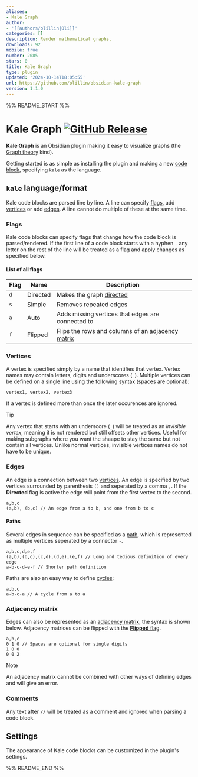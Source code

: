 ```yaml
---
aliases:
- Kale Graph
author:
- '[[authors/olillin|Oli]]'
categories: []
description: Render mathematical graphs.
downloads: 92
mobile: true
number: 2085
stars: 0
title: Kale Graph
type: plugin
updated: '2024-10-14T18:05:55'
url: https://github.com/olillin/obsidian-kale-graph
version: 1.1.0
---
```


%% README_START %%

# Kale Graph [![GitHub Release](https://img.shields.io/github/v/release/olillin/obsidian-kale-graph)](https://github.com/olillin/obsidian-kale-graph/releases)

**Kale Graph** is an Obsidian plugin making it easy to visualize graphs (the
[Graph theory](https://en.wikipedia.org/wiki/Graph_theory) kind).

Getting started is as simple as installing the plugin and making a new [code
block](https://help.obsidian.md/Editing+and+formatting/Basic+formatting+syntax#Code+blocks),
specifying `kale` as the language.

## `kale` language/format

Kale code blocks are parsed line by line. A line can specify [flags](#flags),
add [vertices](#vertices) or add [edges](#edges). A line cannot do multiple of
these at the same time.

### Flags

Kale code blocks can specify flags that change how the code block is
parsed/rendered. If the first line of a code block starts with a hyphen `-` any
letter on the rest of the line will be treated as a flag and apply changes as
specified below.

#### List of all flags

| Flag | Name     | Description                                                              |
| ---- | -------- | ------------------------------------------------------------------------ |
| `d`  | Directed | Makes the graph [directed](https://en.wikipedia.org/wiki/Directed_graph) |
| `s`  | Simple   | Removes repeated edges                                                   |
| `a`  | Auto     | Adds missing vertices that edges are connected to                        |
| `f`  | Flipped  | Flips the rows and columns of an [adjacency matrix](#adjacency-matrix)   |

### Vertices

A vertex is specified simply by a name that identifies that vertex. Vertex
names may contain letters, digits and underscores (`_`). Multiple vertices can
be defined on a single line using the following syntax (spaces are optional):

```kale
vertex1, vertex2, vertex3
```

If a vertex is defined more than once the later occurences are ignored.

> [!TIP]  
> Any vertex that starts with an underscore (`_`) will be treated as an
> *invisible vertex*, meaning it is not rendered but still offsets other
> vertices. Useful for making subgraphs where you want the shaape to stay the
> same but not contain all vertices. Unlike normal vertices, invisible
> vertices names do not have to be unique.

### Edges

An edge is a connection between two [vertices](#vertices). An edge is specified
by two vertices surrounded by parenthesis `()` and seperated by a comma `,`. If
the **Directed** flag is active the edge will point from the first vertex to
the second.

```kale
a,b,c
(a,b), (b,c) // An edge from a to b, and one from b to c
```

#### Paths

Several edges in sequence can be specified as a [path](
https://en.wikipedia.org/wiki/Path_(graph_theory)), which is represented as
multiple vertices seperated by a connector `-`.

```kale
a,b,c,d,e,f
(a,b),(b,c),(c,d),(d,e),(e,f) // Long and tedious definition of every edge
a-b-c-d-e-f // Shorter path definition
```

Paths are also an easy way to define [cycles](
https://en.wikipedia.org/wiki/Cycle_(graph_theory)):

```kale
a,b,c
a-b-c-a // A cycle from a to a
```

### Adjacency matrix

Edges can also be represented as an [adjacency matrix](
https://en.wikipedia.org/wiki/Adjacency_matrix), the syntax is shown below.
Adjacency matrices can be flipped with the [**Flipped** flag](#flags).

```kale
a,b,c
0 1 0 // Spaces are optional for single digits
1 0 0
0 0 2
```

> [!NOTE]
> An adjacency matrix cannot be combined with other ways of defining edges and
> will give an error.

### Comments

Any text after `//` will be treated as a comment and ignored when parsing a
code block.

## Settings

The appearance of Kale code blocks can be customized in the plugin's settings.


%% README_END %%